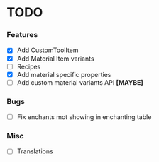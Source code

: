 # TODO
### Features
- [X] Add CustomToolItem
- [X] Add Material Item variants
- [ ] Recipes
- [X] Add material specific properties
- [ ] Add custom material variants API **[MAYBE]**

### Bugs
- [ ] Fix enchants mot showing in enchanting table

### Misc
- [ ] Translations